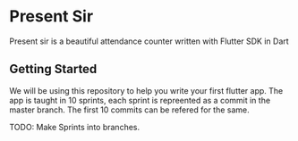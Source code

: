 # Present Sir
Present sir is a beautiful attendance counter written with Flutter SDK in Dart

## Getting Started
We will be using this repository to help you write your first flutter app.
The app is taught in 10 sprints, each sprint is repreented as a commit in the master branch. The first 10 commits can be refered for the same.

TODO: Make Sprints into branches.
